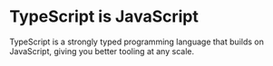 # TypeScript is JavaScript
TypeScript is a strongly typed programming language that builds on JavaScript, giving you better tooling at any scale.